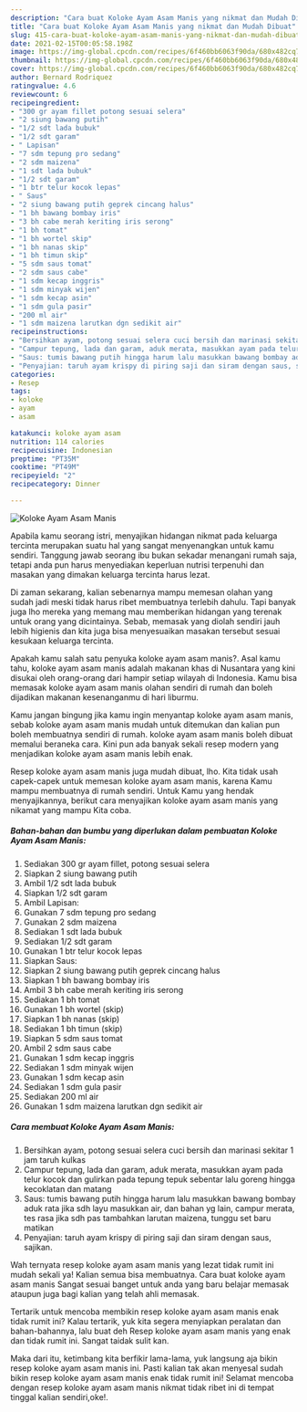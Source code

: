 ```yaml
---
description: "Cara buat Koloke Ayam Asam Manis yang nikmat dan Mudah Dibuat"
title: "Cara buat Koloke Ayam Asam Manis yang nikmat dan Mudah Dibuat"
slug: 415-cara-buat-koloke-ayam-asam-manis-yang-nikmat-dan-mudah-dibuat
date: 2021-02-15T00:05:58.198Z
image: https://img-global.cpcdn.com/recipes/6f460bb6063f90da/680x482cq70/koloke-ayam-asam-manis-foto-resep-utama.jpg
thumbnail: https://img-global.cpcdn.com/recipes/6f460bb6063f90da/680x482cq70/koloke-ayam-asam-manis-foto-resep-utama.jpg
cover: https://img-global.cpcdn.com/recipes/6f460bb6063f90da/680x482cq70/koloke-ayam-asam-manis-foto-resep-utama.jpg
author: Bernard Rodriquez
ratingvalue: 4.6
reviewcount: 6
recipeingredient:
- "300 gr ayam fillet potong sesuai selera"
- "2 siung bawang putih"
- "1/2 sdt lada bubuk"
- "1/2 sdt garam"
- " Lapisan"
- "7 sdm tepung pro sedang"
- "2 sdm maizena"
- "1 sdt lada bubuk"
- "1/2 sdt garam"
- "1 btr telur kocok lepas"
- " Saus"
- "2 siung bawang putih geprek cincang halus"
- "1 bh bawang bombay iris"
- "3 bh cabe merah keriting iris serong"
- "1 bh tomat"
- "1 bh wortel skip"
- "1 bh nanas skip"
- "1 bh timun skip"
- "5 sdm saus tomat"
- "2 sdm saus cabe"
- "1 sdm kecap inggris"
- "1 sdm minyak wijen"
- "1 sdm kecap asin"
- "1 sdm gula pasir"
- "200 ml air"
- "1 sdm maizena larutkan dgn sedikit air"
recipeinstructions:
- "Bersihkan ayam, potong sesuai selera cuci bersih dan marinasi sekitar 1 jam taruh kulkas"
- "Campur tepung, lada dan garam, aduk merata, masukkan ayam pada telur kocok dan gulirkan pada tepung tepuk sebentar lalu goreng hingga kecoklatan dan matang"
- "Saus: tumis bawang putih hingga harum lalu masukkan bawang bombay aduk rata jika sdh layu masukkan air, dan bahan yg lain, campur merata, tes rasa jika sdh pas tambahkan larutan maizena, tunggu set baru matikan"
- "Penyajian: taruh ayam krispy di piring saji dan siram dengan saus, sajikan."
categories:
- Resep
tags:
- koloke
- ayam
- asam

katakunci: koloke ayam asam 
nutrition: 114 calories
recipecuisine: Indonesian
preptime: "PT35M"
cooktime: "PT49M"
recipeyield: "2"
recipecategory: Dinner

---
```



![Koloke Ayam Asam Manis](https://img-global.cpcdn.com/recipes/6f460bb6063f90da/680x482cq70/koloke-ayam-asam-manis-foto-resep-utama.jpg)

Apabila kamu seorang istri, menyajikan hidangan nikmat pada keluarga tercinta merupakan suatu hal yang sangat menyenangkan untuk kamu sendiri. Tanggung jawab seorang ibu bukan sekadar menangani rumah saja, tetapi anda pun harus menyediakan keperluan nutrisi terpenuhi dan masakan yang dimakan keluarga tercinta harus lezat.

Di zaman  sekarang, kalian sebenarnya mampu memesan olahan yang sudah jadi meski tidak harus ribet membuatnya terlebih dahulu. Tapi banyak juga lho mereka yang memang mau memberikan hidangan yang terenak untuk orang yang dicintainya. Sebab, memasak yang diolah sendiri jauh lebih higienis dan kita juga bisa menyesuaikan masakan tersebut sesuai kesukaan keluarga tercinta. 



Apakah kamu salah satu penyuka koloke ayam asam manis?. Asal kamu tahu, koloke ayam asam manis adalah makanan khas di Nusantara yang kini disukai oleh orang-orang dari hampir setiap wilayah di Indonesia. Kamu bisa memasak koloke ayam asam manis olahan sendiri di rumah dan boleh dijadikan makanan kesenanganmu di hari liburmu.

Kamu jangan bingung jika kamu ingin menyantap koloke ayam asam manis, sebab koloke ayam asam manis mudah untuk ditemukan dan kalian pun boleh membuatnya sendiri di rumah. koloke ayam asam manis boleh dibuat memalui beraneka cara. Kini pun ada banyak sekali resep modern yang menjadikan koloke ayam asam manis lebih enak.

Resep koloke ayam asam manis juga mudah dibuat, lho. Kita tidak usah capek-capek untuk memesan koloke ayam asam manis, karena Kamu mampu membuatnya di rumah sendiri. Untuk Kamu yang hendak menyajikannya, berikut cara menyajikan koloke ayam asam manis yang nikamat yang mampu Kita coba.

<!--inarticleads1-->

##### Bahan-bahan dan bumbu yang diperlukan dalam pembuatan Koloke Ayam Asam Manis:

1. Sediakan 300 gr ayam fillet, potong sesuai selera
1. Siapkan 2 siung bawang putih
1. Ambil 1/2 sdt lada bubuk
1. Siapkan 1/2 sdt garam
1. Ambil  Lapisan:
1. Gunakan 7 sdm tepung pro sedang
1. Gunakan 2 sdm maizena
1. Sediakan 1 sdt lada bubuk
1. Sediakan 1/2 sdt garam
1. Gunakan 1 btr telur kocok lepas
1. Siapkan  Saus:
1. Siapkan 2 siung bawang putih geprek cincang halus
1. Siapkan 1 bh bawang bombay iris
1. Ambil 3 bh cabe merah keriting iris serong
1. Sediakan 1 bh tomat
1. Gunakan 1 bh wortel (skip)
1. Siapkan 1 bh nanas (skip)
1. Sediakan 1 bh timun (skip)
1. Siapkan 5 sdm saus tomat
1. Ambil 2 sdm saus cabe
1. Gunakan 1 sdm kecap inggris
1. Sediakan 1 sdm minyak wijen
1. Gunakan 1 sdm kecap asin
1. Sediakan 1 sdm gula pasir
1. Sediakan 200 ml air
1. Gunakan 1 sdm maizena larutkan dgn sedikit air




<!--inarticleads2-->

##### Cara membuat Koloke Ayam Asam Manis:

1. Bersihkan ayam, potong sesuai selera cuci bersih dan marinasi sekitar 1 jam taruh kulkas
1. Campur tepung, lada dan garam, aduk merata, masukkan ayam pada telur kocok dan gulirkan pada tepung tepuk sebentar lalu goreng hingga kecoklatan dan matang
1. Saus: tumis bawang putih hingga harum lalu masukkan bawang bombay aduk rata jika sdh layu masukkan air, dan bahan yg lain, campur merata, tes rasa jika sdh pas tambahkan larutan maizena, tunggu set baru matikan
1. Penyajian: taruh ayam krispy di piring saji dan siram dengan saus, sajikan.




Wah ternyata resep koloke ayam asam manis yang lezat tidak rumit ini mudah sekali ya! Kalian semua bisa membuatnya. Cara buat koloke ayam asam manis Sangat sesuai banget untuk anda yang baru belajar memasak ataupun juga bagi kalian yang telah ahli memasak.

Tertarik untuk mencoba membikin resep koloke ayam asam manis enak tidak rumit ini? Kalau tertarik, yuk kita segera menyiapkan peralatan dan bahan-bahannya, lalu buat deh Resep koloke ayam asam manis yang enak dan tidak rumit ini. Sangat taidak sulit kan. 

Maka dari itu, ketimbang kita berfikir lama-lama, yuk langsung aja bikin resep koloke ayam asam manis ini. Pasti kalian tak akan menyesal sudah bikin resep koloke ayam asam manis enak tidak rumit ini! Selamat mencoba dengan resep koloke ayam asam manis nikmat tidak ribet ini di tempat tinggal kalian sendiri,oke!.

